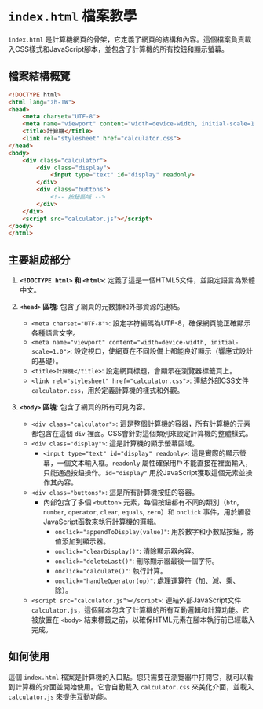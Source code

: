 # `index.html` 檔案教學

`index.html` 是計算機網頁的骨架，它定義了網頁的結構和內容。這個檔案負責載入CSS樣式和JavaScript腳本，並包含了計算機的所有按鈕和顯示螢幕。

## 檔案結構概覽

```html
<!DOCTYPE html>
<html lang="zh-TW">
<head>
    <meta charset="UTF-8">
    <meta name="viewport" content="width=device-width, initial-scale=1.0">
    <title>計算機</title>
    <link rel="stylesheet" href="calculator.css">
</head>
<body>
    <div class="calculator">
        <div class="display">
            <input type="text" id="display" readonly>
        </div>
        <div class="buttons">
            <!-- 按鈕區域 -->
        </div>
    </div>
    <script src="calculator.js"></script>
</body>
</html>
```

## 主要組成部分

1.  **`<!DOCTYPE html>` 和 `<html>`**: 定義了這是一個HTML5文件，並設定語言為繁體中文。

2.  **`<head>` 區塊**: 包含了網頁的元數據和外部資源的連結。
    *   `<meta charset="UTF-8">`: 設定字符編碼為UTF-8，確保網頁能正確顯示各種語言文字。
    *   `<meta name="viewport" content="width=device-width, initial-scale=1.0">`: 設定視口，使網頁在不同設備上都能良好顯示（響應式設計的基礎）。
    *   `<title>計算機</title>`: 設定網頁標題，會顯示在瀏覽器標籤頁上。
    *   `<link rel="stylesheet" href="calculator.css">`: 連結外部CSS文件 `calculator.css`，用於定義計算機的樣式和外觀。

3.  **`<body>` 區塊**: 包含了網頁的所有可見內容。
    *   `<div class="calculator">`: 這是整個計算機的容器，所有計算機的元素都包含在這個 `div` 裡面。CSS會針對這個類別來設定計算機的整體樣式。
    *   `<div class="display">`: 這是計算機的顯示螢幕區域。
        *   `<input type="text" id="display" readonly>`: 這是實際的顯示螢幕，一個文本輸入框。`readonly` 屬性確保用戶不能直接在裡面輸入，只能通過按鈕操作。`id="display"` 用於JavaScript獲取這個元素並操作其內容。
    *   `<div class="buttons">`: 這是所有計算機按鈕的容器。
        *   內部包含了多個 `<button>` 元素，每個按鈕都有不同的類別（`btn`, `number`, `operator`, `clear`, `equals`, `zero`）和 `onclick` 事件，用於觸發JavaScript函數來執行計算機的邏輯。
            *   `onclick="appendToDisplay(value)"`: 用於數字和小數點按鈕，將值添加到顯示器。
            *   `onclick="clearDisplay()"`: 清除顯示器內容。
            *   `onclick="deleteLast()"`: 刪除顯示器最後一個字符。
            *   `onclick="calculate()"`: 執行計算。
            *   `onclick="handleOperator(op)"`: 處理運算符（加、減、乘、除）。
    *   `<script src="calculator.js"></script>`: 連結外部JavaScript文件 `calculator.js`，這個腳本包含了計算機的所有互動邏輯和計算功能。它被放置在 `<body>` 結束標籤之前，以確保HTML元素在腳本執行前已經載入完成。

## 如何使用

這個 `index.html` 檔案是計算機的入口點。您只需要在瀏覽器中打開它，就可以看到計算機的介面並開始使用。它會自動載入 `calculator.css` 來美化介面，並載入 `calculator.js` 來提供互動功能。

